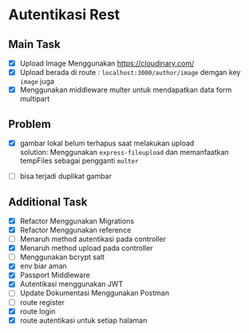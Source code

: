 # Autentikasi Rest

## Main Task
- [x] Upload Image Menggunakan https://cloudinary.com/
- [x] Upload berada di route : `localhost:3000/author/image` demgan key `image` juga
- [x] Menggunakan middleware multer untuk mendapatkan data form multipart

## Problem
- [x] gambar lokal belum terhapus saat melakukan upload\
solution: Menggunakan `express-fileupload` dan memanfaatkan tempFiles sebagai pengganti `multer`

- [ ] bisa terjadi duplikat gambar

## Additional Task
- [x] Refactor Menggunakan Migrations
- [x] Refactor Menggunakan reference
- [ ] Menaruh method autentikasi pada controller
- [x] Menaruh method upload pada controller
- [ ] Menggunakan bcrypt salt
- [x] env biar aman
- [x] Passport Middleware
- [x] Autentikasi menggunakan JWT
- [ ] Update Dokumentasi Menggunakan Postman
- [ ] route register
- [x] route login
- [x] route autentikasi untuk setiap halaman